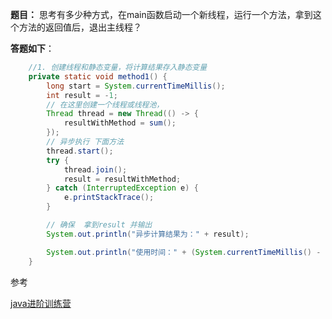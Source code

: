 **题目：**
思考有多少种方式，在main函数启动一个新线程，运行一个方法，拿到这个方法的返回值后，退出主线程？


**答题如下**：

```java
    //1. 创建线程和静态变量，将计算结果存入静态变量
    private static void method1() {
        long start = System.currentTimeMillis();
        int result = -1;
        // 在这里创建一个线程或线程池，
        Thread thread = new Thread(() -> {
            resultWithMethod = sum();
        });
        // 异步执行 下面方法
        thread.start();
        try {
            thread.join();
            result = resultWithMethod;
        } catch (InterruptedException e) {
            e.printStackTrace();
        }

        // 确保  拿到result 并输出
        System.out.println("异步计算结果为：" + result);

        System.out.println("使用时间：" + (System.currentTimeMillis() - start) + " ms");
    }

```

参考

[java进阶训练营](https://u.geekbang.org/subject/java/1000579?utm_source=u_list_web&utm_medium=u_list_web&utm_term=u_list_web)

